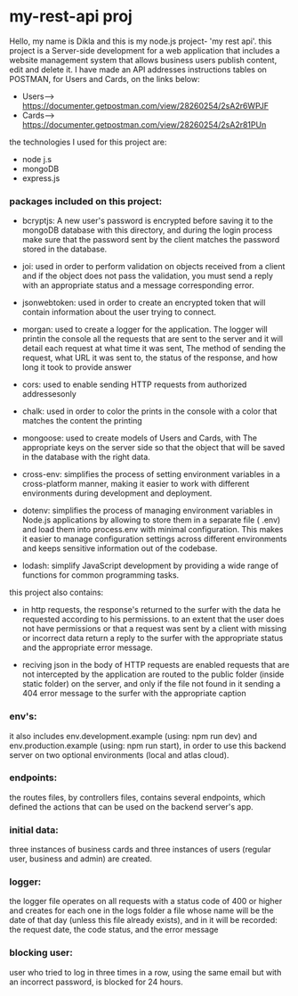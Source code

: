 # my-rest-api proj
Hello, my name is Dikla and this is my node.js project- 'my rest api'.
this project is a Server-side development for a web application that includes a website management system that allows business users
publish content, edit and delete it.
I have made an API addresses instructions tables on POSTMAN, for Users and Cards, on the links below:
- Users--> https://documenter.getpostman.com/view/28260254/2sA2r6WPJF
- Cards--> https://documenter.getpostman.com/view/28260254/2sA2r81PUn

the technologies I used for this project are:
- node j.s
- mongoDB
- express.js

### packages included on this project:

- bcryptjs: A new user's password is encrypted before saving it to the mongoDB database with
this directory, and during the login process make sure that the password sent by the client matches the password
stored in the database. 

- joi: used in order to perform validation on objects received from a client
and if the object does not pass the validation, you must send a reply with an appropriate status and a message
corresponding error.

- jsonwebtoken: used in order to create an encrypted token that will contain information
about the user trying to connect. 

- morgan: used to create a logger for the application. The logger will printin the console all the requests that are sent to the server and it will detail each request at what time it was sent, The method of sending the request, what URL it was sent to, the status of the response, and how long it took to provide
answer

- cors: used to enable sending HTTP requests from authorized addressesonly 

- chalk: used in order to color the prints in the console with a color that matches the content the printing 

- mongoose: used to create models of Users and Cards, with The appropriate keys on the server side so that the object that will be saved in the database with the right data. 

- cross-env: simplifies the process of setting environment variables in a cross-platform manner, making it easier to work with different environments during development and deployment.

- dotenv: simplifies the process of managing environment variables in Node.js applications by allowing to store them in a separate file ( .env) and load them into process.env with minimal configuration. This makes it easier to manage configuration settings across different environments and keeps sensitive information out of the codebase.

- lodash: simplify JavaScript development by providing a wide range of functions for common programming tasks.

this project also contains:

- in http requests, the response's returned to the surfer with the data he requested according to his permissions.
to an extent that the user does not have permissions or that a request was sent by a client with missing or incorrect data
return a reply to the surfer with the appropriate status and the appropriate error message.

- reciving json in the body of HTTP requests are enabled requests that are not intercepted by the application are routed to the public folder (inside static folder) on the server, and only if the file not found in it sending a 404 error message to the surfer with the appropriate caption

### env's:
it also includes env.development.example (using: npm run dev) and env.production.example (using: npm run start), in order to use this backend server on two optional environments (local and atlas cloud).

### endpoints:
the routes files, by controllers files, contains several endpoints, which defined the actions that can be used on the backend server's app.

### initial data:
three instances of business cards and three instances of users (regular user, business and admin) are created.

### logger:
the logger file operates on all requests with a status code of 400 or higher and creates for each one in the logs folder
a file whose name will be the date of that day (unless this file already exists), and in it will be recorded:
the request date, the code status, and the error message

### blocking user:
user who tried to log in three times in a row, using the same email but with an incorrect password, is blocked for 24 hours.

